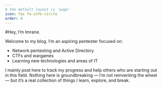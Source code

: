 ```yaml
---
# the default layout is 'page'
icon: fas fa-info-circle
order: 4
---
```


#Hey, I’m Imrane.

Welcome to my blog. I’m an aspiring pentester focused on: 
- Network pentesting and Active Directory
- CTFs and wargames
- Learning new technologies and areas of IT

I mainly post here to track my progress and help others who are starting out in this field.
Nothing here is groundbreaking — I’m not reinventing the wheel — but it’s a real collection of things I learn, explore, and break.

